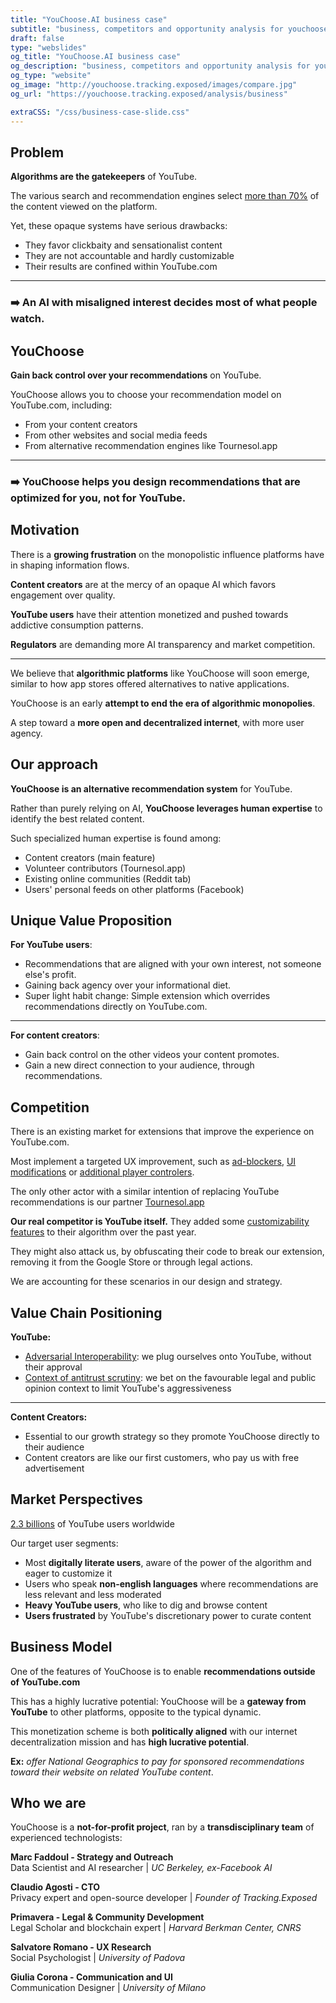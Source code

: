 ```yaml
---
title: "YouChoose.AI business case"
subtitle: "business, competitors and opportunity analysis for youchoose"
draft: false
type: "webslides"
og_title: "YouChoose.AI business case"
og_description: "business, competitors and opportunity analysis for youchoose"
og_type: "website"
og_image: "http://youchoose.tracking.exposed/images/compare.jpg" 
og_url: "https://youchoose.tracking.exposed/analysis/business"

extraCSS: "/css/business-case-slide.css"
---
```


<section>

## Problem

**Algorithms are the gatekeepers** of YouTube.

The various search and recommendation engines select [more than 70%](https://www.journalism.org/wp-content/uploads/sites/8/2020/09/Many-Americans-Get-News-on-YouTube-Where-News-Organizations-and-Independent-Producers-Thrive-Side-by-Side.pdf) of the content viewed on the platform.

Yet, these opaque systems have serious drawbacks:
* They favor clickbaity and sensationalist content
* They are not accountable and hardly customizable
* Their results are confined within YouTube.com
- - -
### ➡️ An AI with misaligned interest decides most of what people watch.

</section><section>

## YouChoose

**Gain back control over your recommendations** on YouTube.

YouChoose allows you to choose your recommendation model on YouTube.com, including:

* From your content creators
* From other websites and social media feeds
* From alternative recommendation engines like Tournesol.app
- - -
### ➡️ YouChoose helps you design recommendations that are optimized for you, not for YouTube.

</section><section>

## Motivation

There is a **growing frustration** on the monopolistic influence platforms have in shaping information flows.

**Content creators** are at the mercy of an opaque AI which favors engagement over quality.

**YouTube users** have their attention monetized and pushed towards addictive consumption patterns.

**Regulators** are demanding more AI transparency and market competition. 
- - -
We believe that **algorithmic platforms** like YouChoose will soon emerge, similar to how app stores offered alternatives to native applications.

YouChoose is an early **attempt to end the era of algorithmic monopolies**.

A step toward a **more open and decentralized internet**, with more user agency.

</section><section>

## Our approach

**YouChoose is an alternative recommendation system** for YouTube.

Rather than purely relying on AI, **YouChoose leverages human expertise** to identify the best related content. 

Such specialized human expertise is found among:
* Content creators (main feature)
* Volunteer contributors (Tournesol.app)
* Existing online communities (Reddit tab)
* Users' personal feeds on other platforms (Facebook)
 
</section><section>

## Unique Value Proposition

**For YouTube users**:

* Recommendations that are aligned with your own interest, not someone else's profit.
* Gaining back agency over your informational diet.
* Super light habit change: Simple extension which overrides recommendations directly on YouTube.com.

---
**For content creators**:
* Gain back control on the other videos your content promotes.
* Gain a new direct connection to your audience, through recommendations.

</section><section>

## Competition

There is an existing market for extensions that improve the experience on YouTube.com. 

Most implement a targeted UX improvement, such as [ad-blockers](https://chrome.google.com/webstore/detail/adblock-for-youtube/cmedhionkhpnakcndndgjdbohmhepckk), [UI modifications](https://chrome.google.com/webstore/detail/color-changer-for-youtube/nbgajjpkheaedahobdmhgkomjkpnnhfn) or [additional player controlers](https://chrome.google.com/webstore/detail/magic-actions-for-youtube/abjcfabbhafbcdfjoecdgepllmpfceif). 

The only other actor with a similar intention of replacing YouTube recommendations is our partner [Tournesol.app](https://tournesol.app/) 

**Our real competitor is YouTube itself.** They added some [customizability features](https://support.google.com/youtube/answer/6342839?hl=en&co=GENIE.Platform%3DAndroid) to their algorithm over the past year. 

They might also attack us, by obfuscating their code to break our extension, removing it from the Google Store or through legal actions.

We are accounting for these scenarios in our design and strategy. 

</section><section>

## Value Chain Positioning

**YouTube:**

* [Adversarial Interoperability](https://www.eff.org/deeplinks/2019/10/adversarial-interoperability): we plug ourselves onto YouTube, without their approval
* [Context of antitrust scrutiny](https://www.cnbc.com/2020/12/18/google-antitrust-cases-in-us-and-europe-overview.html): we bet on the favourable legal and public opinion context to limit YouTube's aggressiveness 

---
**Content Creators:**
* Essential to our growth strategy so they promote YouChoose directly to their audience
* Content creators are like our first customers, who pay us with free advertisement

</section><section>

## Market Perspectives

[2.3 billions](https://www.oberlo.com/blog/youtube-statistics?utm_source=pocket_mylist) of YouTube users worldwide

Our target user segments: 

* Most **digitally literate users**, aware of the power of the algorithm and eager to customize it
* Users who speak **non-english languages** where recommendations are less relevant and less moderated
* **Heavy YouTube users**, who like to dig and browse content
* **Users frustrated** by YouTube's discretionary power to curate content

</section><section>

## Business Model

One of the features of YouChoose is to enable **recommendations outside of YouTube.com**

This has a highly lucrative potential: YouChoose will be a **gateway from YouTube** to other platforms, opposite to the typical dynamic.

This monetization scheme is both **politically aligned** with our internet decentralization mission and has **high lucrative potential**.

**Ex:** _offer National Geographics to pay for sponsored recommendations toward their website on related YouTube content_.

</section><section>

## Who we are

YouChoose is a **not-for-profit project**, ran by a **transdisciplinary team** of experienced technologists:

**Marc Faddoul - Strategy and Outreach** <br>
Data Scientist and AI researcher | *UC Berkeley, ex-Facebook AI*

**Claudio Agosti - CTO** <br>
Privacy expert and open-source developer | *Founder of Tracking.Exposed*

**Primavera - Legal & Community Development** <br>
Legal Scholar and blockchain expert | *Harvard Berkman Center, CNRS*

**Salvatore Romano - UX Research** <br>
Social Psychologist | *University of Padova*

**Giulia Corona - Communication and UI**<br>
Communication Designer | *University of Milano*

</section>

<script>
  removeHeaderFooter(1500)

  $(document).ready(function() {
      let visibleFooter = false;
      $("#final-slide").on('mousemove', function() {
        visibileFooter = !visibleFooter && restoreHeaderFooter(800);
      });
    }
  );
</script>